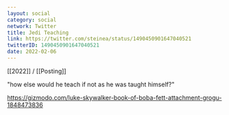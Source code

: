 ```yaml
---
layout: social
category: social
network: Twitter
title: Jedi Teaching
link: https://twitter.com/steinea/status/1490450901647040521
twitterID: 1490450901647040521
date: 2022-02-06
---
```


[[2022]] / [[Posting]]

"how else would he teach if not as he was taught himself?"

<https://gizmodo.com/luke-skywalker-book-of-boba-fett-attachment-grogu-1848473836>
